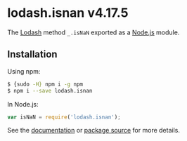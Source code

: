 # lodash.isnan v4.17.5

The [Lodash](https://lodash.com/) method `_.isNaN` exported as a [Node.js](https://nodejs.org/) module.

## Installation

Using npm:
```bash
$ {sudo -H} npm i -g npm
$ npm i --save lodash.isnan
```

In Node.js:
```js
var isNaN = require('lodash.isnan');
```

See the [documentation](https://lodash.com/docs#isNaN) or [package source](https://github.com/lodash/lodash/blob/4.17.5-npm-packages/lodash.isnan) for more details.
